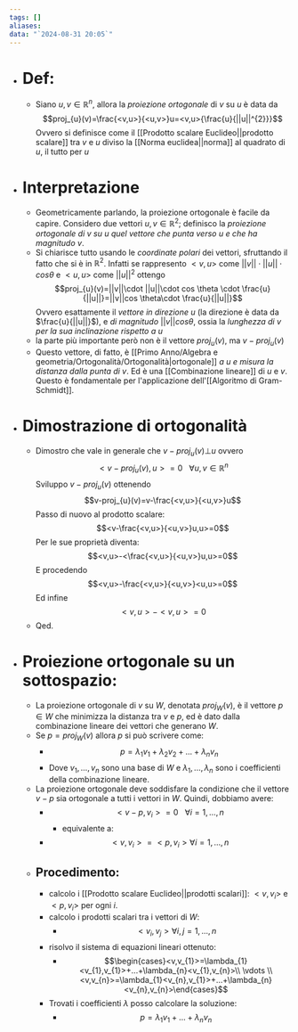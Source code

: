 ```yaml
---
tags: []
aliases: 
data: "`2024-08-31 20:05`"
---
```

- # Def:
	- Siano $u,v \in \mathbb{R}^{n}$, allora la _proiezione ortogonale_ di $v$ su $u$ è data da $$proj_{u}(v)=\frac{<v,u>}{<u,v>}u=<v,u>{\frac{u}{||u||^{2}}}$$Ovvero si definisce come il [[Prodotto scalare Euclideo||prodotto scalare]] tra $v$ e $u$ diviso la [[Norma euclidea||norma]] al quadrato di $u$, il tutto per $u$
- # Interpretazione
	- Geometricamente parlando, la proiezione ortogonale è facile da capire. Considero due vettori $u,v \in \mathbb{R}^{2}$; definisco la _proiezione ortogonale di $v$ su $u$ quel vettore che punta verso $u$ e che ha magnitudo $v$_. 
	- Si chiarisce tutto usando le _coordinate polari_ dei vettori, sfruttando il fatto che si è in $\mathbb{R}^{2}$. Infatti se rappresento $<v,u>$ come $||v||\cdot ||u||\cdot cos \theta$ e $<u,u>$ come $||u||^{2}$ ottengo$$proj_{u}(v)=||v||\cdot ||u||\cdot cos \theta \cdot \frac{u}{||u||}=||v||cos \theta\cdot \frac{u}{||u||}$$Ovvero esattamente il _vettore in direzione_ $u$ (la direzione è data da $\frac{u}{||u||}$), e _di magnitudo_ $||v||cos \theta$, ossia la _lunghezza di $v$ per la sua inclinazione rispetto a $u$_
	- la parte più importante però non è il vettore $proj_{u}(v)$, ma $v-proj_{u}(v)$ 
	- Questo vettore, di fatto, è [[Primo Anno/Algebra e geometria/Ortogonalità/Ortogonalità|ortogonale]] _a $u$ e misura la distanza dalla punta di v_. Ed è una [[Combinazione lineare]] di $u$ e $v$. Questo è fondamentale per l'applicazione dell'[[Algoritmo di Gram-Schmidt]].
	 
- # Dimostrazione di ortogonalità
	- Dimostro che vale in generale che $v-proj_{u}(v)\bot u$ ovvero $$<v-proj_{u}(v), u>=0\ \ \ \forall u,v\in \mathbb{R}^{n}$$Sviluppo $v-proj_{u}(v)$ ottenendo$$v-proj_{u}(v)=v-\frac{<v,u>}{<u,v>}u$$Passo di nuovo al prodotto scalare:$$<v-\frac{<v,u>}{<u,v>}u,u>=0$$Per le sue proprietà diventa:$$<v,u>-<\frac{<v,u>}{<u,v>}u,u>=0$$E procedendo $$<v,u>-\frac{<v,u>}{<u,v>}<u,u>=0$$Ed infine $$<v,u>-<v,u>=0$$
	- Qed.
- # Proiezione ortogonale su un sottospazio:
	- La proiezione ortogonale di $v$ su $W$, denotata $proj_{W}(v)$, è il vettore $p\in W$ che minimizza la distanza tra $v$ e $p$, ed è dato dalla combinazione lineare dei vettori che generano $W$.
	- Se $p=proj_{W}(v)$ allora $p$ si può scrivere come:
		- $$p=\lambda_{1}v_{1}+\lambda_{2}v_{2}+...+\lambda_{n}v_{n}$$
		- Dove $v_{1},...,v_{n}$ sono una base di $W$ e $\lambda_{1},...,\lambda_{n}$ sono i coefficienti della combinazione lineare.
	- La proiezione ortogonale deve soddisfare la condizione che il vettore $v−p$  sia ortogonale a tutti i vettori in $W$. Quindi, dobbiamo avere:
		- $$<v-p,v_{i}>=0\ \ \ \forall i=1,...,n$$
			- equivalente a:
		- $$<v,v_{i}>=<p,v_{i}> \forall i=1,...,n$$
	- ## Procedimento:
		- calcolo i [[Prodotto scalare Euclideo||prodotti scalari]]: $<v,v_{i}>$ e $<p,v_{i}>$ per ogni $i$.
		- calcolo i prodotti scalari tra i vettori di $W$:
			- $$<v_{i},v_{j}> \forall i,j=1,...,n$$
		- risolvo il sistema di equazioni lineari ottenuto:
			- $$\begin{cases}<v,v_{1}>=\lambda_{1}<v_{1},v_{1}>+...+\lambda_{n}<v_{1},v_{n}>\\ \vdots \\ <v,v_{n}>=\lambda_{1}<v_{n},v_{1}>+...+\lambda_{n}<v_{n},v_{n}>\end{cases}$$
		- Trovati i coefficienti $\lambda$ posso calcolare la soluzione:
			- $$p= \lambda_{1}v_{1}+...+\lambda_{n}v_{n}$$
